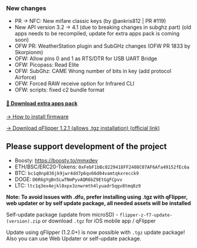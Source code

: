 ### New changes
* PR -> NFC: New mifare classic keys (by @ankris812 | PR #119)
* New API version 3.2 -> 4.1 (due to breaking changes in subghz part) (old apps needs to be recompiled, update for extra apps pack is coming soon)
* OFW PR: WeatherStation plugin and SubGHz changes (OFW PR 1833 by Skorpionm)
* OFW: Allow pins 0 and 1 as RTS/DTR for USB UART Bridge
* OFW: Picopass: Read Elite
* OFW: SubGhz: CAME Wrong number of bits in key (add protocol Airforce)
* OFW: Forced RAW receive option for Infrared CLI 
* OFW: scripts: fixed c2 bundle format

#### [🎲 Download extra apps pack](https://download-directory.github.io/?url=https://github.com/UberGuidoZ/Flipper/tree/main/Applications/Unleashed)

[-> How to install firmware](https://github.com/DarkFlippers/unleashed-firmware/blob/dev/documentation/HowToInstall.md)

[-> Download qFlipper 1.2.1 (allows .tgz installation) (official link)](https://update.flipperzero.one/builds/qFlipper/1.2.1/)

## Please support development of the project
* Boosty: https://boosty.to/mmxdev
* ETH/BSC/ERC20-Tokens: `0xFebF1bBc8229418FF2408C07AF6Afa49152fEc6a`
* BTC: `bc1q0np836jk9jwr4dd7p6qv66d04vamtqkxrecck9`
* DOGE: `D6R6gYgBn5LwTNmPyvAQR6bZ9EtGgFCpvv`
* LTC: `ltc1q3ex4ejkl0xpx3znwrmth4lyuadr5qgv8tmq8z9`

**Note: To avoid issues with .dfu, prefer installing using .tgz with qFlipper, web updater or by self update package, all needed assets will be installed**

Self-update package (update from microSD) - `flipper-z-f7-update-(version).zip` or download `.tgz` for iOS mobile app / qFlipper

Update using qFlipper (1.2.0+) is now possible with `.tgz` update package! Also you can use Web Updater or self-update package.

